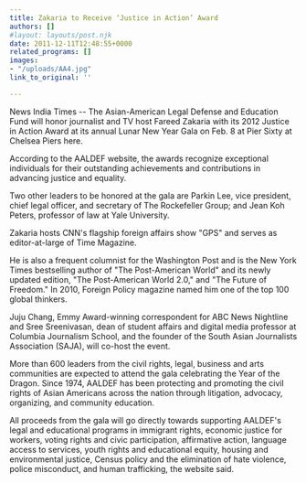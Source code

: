 ```yaml
---
title: Zakaria to Receive ‘Justice in Action’ Award
authors: []
#layout: layouts/post.njk
date: 2011-12-11T12:48:55+0000
related_programs: []
images:
- "/uploads/AA4.jpg"
link_to_original: ''

---
```

News India Times -- The Asian-American Legal Defense and Education Fund will honor journalist and TV host Fareed Zakaria with its 2012 Justice in Action Award at its annual Lunar New Year Gala on Feb. 8 at Pier Sixty at Chelsea Piers here.

According to the AALDEF website, the awards recognize exceptional individuals for their outstanding achievements and contributions in advancing justice and equality.

Two other leaders to be honored at the gala are Parkin Lee, vice president, chief legal officer, and secretary of The Rockefeller Group; and Jean Koh Peters, professor of law at Yale University.

Zakaria hosts CNN's flagship foreign affairs show "GPS" and serves as editor-at-large of Time Magazine.

He is also a frequent columnist for the Washington Post and is the New York Times bestselling author of "The Post-American World" and its newly updated edition, "The Post-American World 2.0," and "The Future of Freedom." In 2010, Foreign Policy magazine named him one of the top 100 global thinkers.

Juju Chang, Emmy Award-winning correspondent for ABC News Nightline and Sree Sreenivasan, dean of student affairs and digital media professor at Columbia Journalism School, and the founder of the South Asian Journalists Association (SAJA), will co-host the event.

More than 600 leaders from the civil rights, legal, business and arts communities are expected to attend the gala celebrating the Year of the Dragon. Since 1974, AALDEF has been protecting and promoting the civil rights of Asian Americans across the nation through litigation, advocacy, organizing, and community education.

All proceeds from the gala will go directly towards supporting AALDEF's legal and educational programs in immigrant rights, economic justice for workers, voting rights and civic participation, affirmative action, language access to services, youth rights and educational equity, housing and environmental justice, Census policy and the elimination of hate violence, police misconduct, and human trafficking, the website said.